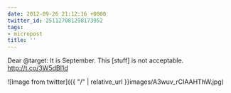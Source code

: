 ```yaml
---
date: 2012-09-26 21:12:16 +0000
twitter_id: 251127081298173952
tags:
- micropost
title: ''
---
```


Dear @target: It is September. This [stuff] is not acceptable. http://t.co/3W5dBl1d

![Image from twitter]({{ "/" | relative_url  }}images/A3wuv_rCIAAHThW.jpg)
